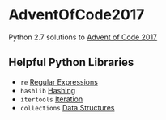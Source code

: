 # AdventOfCode2017
Python 2.7 solutions to [Advent of Code 2017](https://adventofcode.com/2017)

## Helpful Python Libraries
* ```re``` [Regular Expressions](https://docs.python.org/2/library/re.html)
* ```hashlib``` [Hashing](https://docs.python.org/2/library/hashlib.html#module-hashlib)
* ```itertools``` [Iteration](https://docs.python.org/2/library/itertools.html#module-itertools)
* ```collections``` [Data Structures](https://docs.python.org/2/library/collections.html#module-collections)